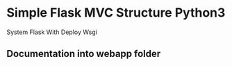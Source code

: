 # Simple Flask MVC Structure Python3

System Flask With Deploy Wsgi

## Documentation into webapp folder
